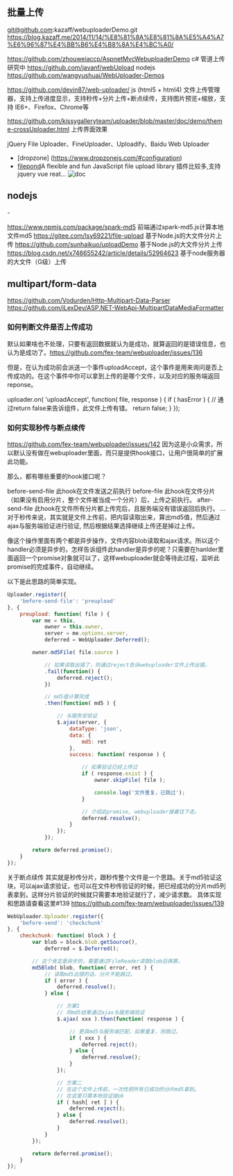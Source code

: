 
## 批量上传
git@github.com:kazaff/webuploaderDemo.git
https://blog.kazaff.me/2014/11/14/%E8%81%8A%E8%81%8A%E5%A4%A7%E6%96%87%E4%BB%B6%E4%B8%8A%E4%BC%A0/



https://github.com/zhouweiaccp/AspnetMvcWebuploaderDemo   c# 管道上传研究中
https://github.com/javanf/webUpload   nodejs
https://github.com/wangyushuai/WebUploader-Demos


https://github.com/devin87/web-uploader/  js (html5 + html4) 文件上传管理器，支持上传进度显示，支持秒传+分片上传+断点续传，支持图片预览+缩放，支持 IE6+、Firefox、Chrome等



https://github.com/kissygalleryteam/uploader/blob/master/doc/demo/theme-crossUploader.html  上传界面效果

jQuery File Uploader、FineUploader、Uploadify、Baidu Web Uploader   
- [dropzone] (https://www.dropzonejs.com/#configuration)
- [filepond](https://github.com/pqina/filepond)A flexible and fun JavaScript file upload library  插件比较多,支持 jquery vue reat...  ![doc](https://pqina.nl/filepond/docs/)



## nodejs
-[](https://github.com/node-formidable/formidable)

https://www.npmjs.com/package/spark-md5  前端通过spark-md5.js计算本地文件md5
https://gitee.com/lsy69221/file-upload    基于Node.js的大文件分片上传
https://github.com/sunhaikuo/uploadDemo    基于Node.js的大文件分片上传
https://blog.csdn.net/x746655242/article/details/52964623 基于node服务器的大文件（G级）上传 


## multipart/form-data
https://github.com/Vodurden/Http-Multipart-Data-Parser
https://github.com/iLexDev/ASP.NET-WebApi-MultipartDataMediaFormatter



### 如何判断文件是否上传成功
默认如果啥也不处理，只要有返回数据就认为是成功，就算返回的是错误信息，也认为是成功了。https://github.com/fex-team/webuploader/issues/136

但是，在认为成功前会派送一个事件uploadAccept，这个事件是用来询问是否上传成功的。在这个事件中你可以拿到上传的是哪个文件，以及对应的服务端返回reponse。

uploader.on( 'uploadAccept', function( file, response ) {
    if ( hasError ) {
        // 通过return false来告诉组件，此文件上传有错。
        return false;
    }
});


### 如何实现秒传与断点续传
https://github.com/fex-team/webuploader/issues/142
因为这是小众需求，所以默认没有做在webuploader里面，而只是提供hook接口，让用户很简单的扩展此功能。

那么，都有哪些重要的hook接口呢？

before-send-file 此hook在文件发送之前执行
before-file 此hook在文件分片（如果没有启用分片，整个文件被当成一个分片）后，上传之前执行。
after-send-file 此hook在文件所有分片都上传完后，且服务端没有错误返回后执行。
...
对于秒传来说，其实就是文件上传前，把内容读取出来，算出md5值，然后通过ajax与服务端验证进行验证, 然后根据结果选择继续上传还是掉过上传。

像这个操作里面有两个都是异步操作，文件内容blob读取和ajax请求。所以这个handler必须是异步的，怎样告诉组件此handler是异步的呢？只需要在hanlder里面返回一个promise对象就可以了，这样webuploader就会等待此过程，监听此promise的完成事件，自动继续。

以下是此思路的简单实现。
```js
Uploader.register({
    'before-send-file': 'preupload'
}, {
    preupload: function( file ) {
        var me = this,
            owner = this.owner,
            server = me.options.server,
            deferred = WebUploader.Deferred();

        owner.md5File( file.source )

            // 如果读取出错了，则通过reject告诉webuploader文件上传出错。
            .fail(function() {
                deferred.reject();
            })

            // md5值计算完成
            .then(function( md5 ) {

                // 与服务安验证
                $.ajax(server, {
                    dataType: 'json',
                    data: {
                        md5: ret
                    },
                    success: function( response ) {

                        // 如果验证已经上传过
                        if ( response.exist ) {
                            owner.skipFile( file );

                            console.log('文件重复，已跳过');
                        }

                        // 介绍此promise, webuploader接着往下走。
                        deferred.resolve();
                    }
                });
            });

        return deferred.promise();
    }
});
```
关于断点续传
其实就是秒传分片，跟秒传整个文件是一个思路。关于md5验证这块，可以ajax请求验证，也可以在文件秒传验证的时候，把已经成功的分片md5列表拿到，这样分片验证的时候就只需要本地验证就行了，减少请求数。
具体实现和思路请查看这里#139 https://github.com/fex-team/webuploader/issues/139
```js
WebUploader.Uploader.register({
    'before-send': 'checkchunk'
}, {
    checkchunk: function( block ) {
        var blob = block.blob.getSource(),
            deferred = $.Deferred();

        // 这个肯定是异步的，需要通过FileReader读取blob后再算。
        md5Blob( blob, function( error, ret ) {
            // 读取md5出错的话，分片不能跳过。
            if ( error ) {
                deferred.resolve();
            } else {

                // 方案1
                // 将md5结果通过ajax与服务端验证
                $.ajax( xxx ).then(function( response ) {

                    // 更具md5与服务端匹配，如果重复，则跳过。
                    if ( xxx ) {
                        deferred.reject();
                    } else {
                        deferred.resolve();
                    }
                });

                // 方案二
                // 在这个文件上传前，一次性把所有已成功的分片md5拿到。
                // 在这里只需本地验证就ok
                if ( hash[ ret ] ) {
                    deferred.reject();
                } else {
                    deferred.resolve();
                }
            }
        });

        return deferred.promise();
    }
});
```
